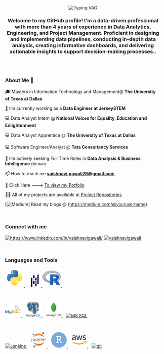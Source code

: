 
<div align="center">
  <img src="https://readme-typing-svg.demolab.com?font=Fira+Code&weight=500&size=24&duration=3000&pause=1000&center=true&vCenter=true&width=500&lines=Hi👋,+I'm+Vaishnavi Avinash+Gawali" alt="Typing VAG">
</div>

<h3 align="center">Welcome to my GitHub profile! I'm a data-driven professional with more than 4 years of experience in Data Analytics, Engineering, and Project Management. Proficient in designing and implementing data pipelines, conducting in-depth data analysis, creating informative dashboards, and delivering actionable insights to support decision-making processes.. </h3>

<br><br>

<!--<img align="right" alt="Coding" width="400" src="https://cdnb.artstation.com/p/assets/images/images/028/991/999/original/anna-havrylyukh-.gif?1596125112">-->

<h3>About Me 🚀</h3>

🎓 Masters in Information Technology and Management@ **The University of Texas at Dallas**

🔭 I’m currently working as a **Data Engineer at JerseySTEM**

💻 Data Analyst Intern @ **National Voices for Equality, Education and Enlightenment**
 
💻 Data Analyst Apprentice @ **The University of Texas at Dallas**
 
💻 Software Engineer/Analyst @ **Tata Consultancy Services**
 
🌱 I’m actively seeking Full Time Roles in **Data Analysis & Business Intelligence** domain
 
📫 How to reach me **vaishnavi.gawali29@gmail.com**

📄 Click Here ---> [To view my Porfolio](https://github.com/vaishnavi-gawali)

👨‍💻 All of my projects are available at [Project Repositories](https://github.com/vaishnavi-gawali?tab=repositories)

[![Medium](https://cdn.iconscout.com/icon/free/png-256/medium-282137.png)] Read my blogs @ (https://medium.com/@yourusername)



<br/>

<h3 align="left">Connect with me</h3>
<p align="left">
<a href="https://www.linkedin.com/in/vaishnavigawali" target="blank"><img align="center" src="https://raw.githubusercontent.com/rahuldkjain/github-profile-readme-generator/master/src/images/icons/Social/linked-in-alt.svg" alt="https://www.linkedin.com/in/vaishnavigawali/" height="30" width="40" /></a>
<a href="https://public.tableau.com/app/profile/vaishnavi.avinash.gawali1808/vizzes" target="blank"><img align="center" src="https://cloud.githubusercontent.com/assets/1724406/14420001/cfc72600-ffc9-11e5-8743-9b94ce8af254.png" alt="vaishnavigawali" height="30" width="40" /></a>

</p>

<br/>

<h3 align="left">Languages and Tools</h3>

<p align="left">
  <a href="https://www.python.org" target="_blank" rel="noreferrer"> <img src="https://raw.githubusercontent.com/devicons/devicon/master/icons/python/python-original.svg" alt="Python" height="60"/> </a> &nbsp;&nbsp;
  <a href="https://pandas.pydata.org/" target="_blank" rel="noreferrer"> <img src="https://raw.githubusercontent.com/devicons/devicon/2ae2a900d2f041da66e950e4d48052658d850630/icons/pandas/pandas-original.svg" alt="pandas" width="40" height="40"/> </a> 
  <a href="https://www.r-project.org/" target="_blank" rel="noreferrer"> <img src="https://raw.githubusercontent.com/devicons/devicon/master/icons/r/r-original.svg" alt="R" height="60"/> </a> &nbsp;&nbsp;

</p>

<br/>
<p align="left">

  <a href="https://www.mysql.com" target="_blank" rel="noreferrer"> <img src="https://raw.githubusercontent.com/devicons/devicon/master/icons/mysql/mysql-original-wordmark.svg" alt="MySQL" height="50"/> </a> &nbsp;&nbsp;
  <a href="https://www.postgresql.org" target="_blank" rel="noreferrer"> <img src="https://raw.githubusercontent.com/devicons/devicon/master/icons/postgresql/postgresql-original-wordmark.svg" alt="PostgreSQL" height="50"/> </a> &nbsp;&nbsp;
  <a href="https://www.mongodb.com" target="_blank" rel="noreferrer"> <img src="https://raw.githubusercontent.com/devicons/devicon/master/icons/mongodb/mongodb-original-wordmark.svg" alt="MongoDB" height="50"/> </a> &nbsp;&nbsp;
  <a href="https://www.microsoft.com/en-us/sql-server" target="_blank" rel="noreferrer"> <img src="https://www.svgrepo.com/show/303229/microsoft-sql-server-logo.svg" alt="MS SQL" height="50"/> </a>
</p>

<br/>
<p align="left">
  <a href="https://www.jenkins.io" target="_blank" rel="noreferrer"> <img src="https://www.vectorlogo.zone/logos/jenkins/jenkins-icon.svg" alt="Jenkins" height="50"/> </a> &nbsp;&nbsp;
  <a href="https://jupyter.org/" target="_blank" rel="noreferrer"> <img src="https://raw.githubusercontent.com/devicons/devicon/master/icons/jupyter/jupyter-original-wordmark.svg" alt="Jupyter Notebook" height="50"/> </a> &nbsp;&nbsp;
  <a href="https://www.rstudio.com/" target="_blank" rel="noreferrer"> <img src="https://raw.githubusercontent.com/devicons/devicon/master/icons/rstudio/rstudio-original.svg" alt="RStudio" height="50"/> </a> &nbsp;&nbsp;
  <a href="https://aws.amazon.com" target="_blank" rel="noreferrer"> <img src="https://raw.githubusercontent.com/devicons/devicon/master/icons/amazonwebservices/amazonwebservices-original-wordmark.svg" alt="AWS" height="50"/> </a> &nbsp;&nbsp;
<a href="https://git-scm.com/" target="_blank" rel="noreferrer"> <img src="https://www.vectorlogo.zone/logos/git-scm/git-scm-icon.svg" alt="git" width="40" height="40"/> </a>  
</p>

<br/>
<br/>

<!--<p><img align="center" src="https://github-readme-streak-stats.herokuapp.com/?user=vaishnavi-gawali&&theme=tokyonight" alt="vaishnavi-gawali" /></p> -->


